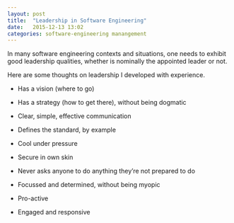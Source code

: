 ```yaml
---
layout: post
title:  "Leadership in Software Engineering"
date:   2015-12-13 13:02
categories: software-engineering manangement
---
```


In many software engineering contexts and situations, one needs to exhibit good leadership qualities, whether is nominally the appointed leader or not.

Here are some thoughts on leadership I developed with experience.

* Has a vision (where to go)
* Has a strategy (how to get there), without being dogmatic
* Clear, simple, effective communication

* Defines the standard, by example
* Cool under pressure
* Secure in own skin
* Never asks anyone to do anything they’re not prepared to do

* Focussed and determined, without being myopic
* Pro-active
* Engaged and responsive